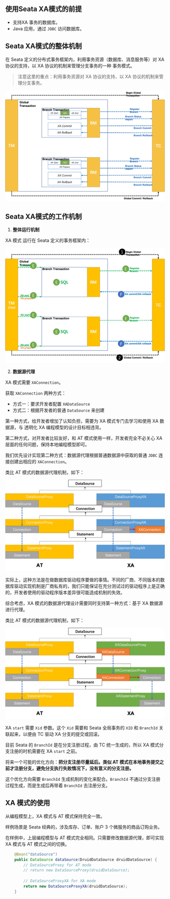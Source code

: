 ## 使用Seata XA模式的前提

* 支持XA 事务的数据库。
* Java 应用，通过 `JDBC` 访问数据库。

## Seata XA模式的整体机制

在 Seata 定义的分布式事务框架内，利用事务资源（数据库、消息服务等）对 XA 协议的支持，以 XA 协议的机制来管理分支事务的一种 事务模式。

> 注意这里的重点：利用事务资源对 XA 协议的支持，以 XA 协议的机制来管理分支事务。

![img_79.png](img_79.png)

## Seata XA模式的工作机制

1. **整体运行机制**
   
XA 模式 运行在 Seata 定义的事务框架内：

![img_80.png](img_80.png)

2. **数据源代理**

XA 模式需要 `XAConnection`。

获取 `XAConnection` 两种方式：

* 方式一：要求开发者配置 `XADataSource`
* 方式二：根据开发者的普通 `DataSource` 来创建

第一种方式，给开发者增加了认知负担，需要为 XA 模式专门去学习和使用 XA 数据源，与 透明化 XA 编程模型的设计目标相违背。

第二种方式，对开发者比较友好，和 AT 模式使用一样，开发者完全不必关心 XA 层面的任何问题，保持本地编程模型即可。

我们优先设计实现第二种方式：数据源代理根据普通数据源中获取的普通 `JDBC` 连接创建出相应的 `XAConnection`。

类比 AT 模式的数据源代理机制，如下：

![img_81.png](img_81.png)

实际上，这种方法是在做数据库驱动程序要做的事情。不同的厂商、不同版本的数据库驱动实现机制是厂商私有的，我们只能保证在充分测试过的驱动程序上是正确的，开发者使用的驱动程序版本差异很可能造成机制的失效。

综合考虑，XA 模式的数据源代理设计需要同时支持第一种方式：基于 XA 数据源进行代理。

类比 AT 模式的数据源代理机制，如下：

![img_82.png](img_82.png)

XA `start` 需要 `Xid` 参数。这个 `Xid` 需要和 Seata 全局事务的 `XID` 和 `BranchId` 关联起来，以便由 TC 驱动 XA 分支的提交或回滚。

目前 Seata 的 `BranchId` 是在分支注册过程，由 TC 统一生成的，所以 XA 模式分支注册的时机需要在 XA `start` 之前。

将来一个可能的优化方向：**把分支注册尽量延后。类似 AT 模式在本地事务提交之前才注册分支，避免分支执行失败情况下，没有意义的分支注册。**

这个优化方向需要 `BranchId` 生成机制的变化来配合。`BranchId` 不通过分支注册过程生成，而是生成后再带着 `BranchId` 去注册分支。

## XA 模式的使用

从编程模型上，XA 模式与 AT 模式保持完全一致。

样例场景是 Seata 经典的，涉及库存、订单、账户 3 个微服务的商品订购业务。

在样例中，上层编程模型与 AT 模式完全相同。只需要修改数据源代理，即可实现 XA 模式与 AT 模式之间的切换。

```java
    @Bean("dataSource")
    public DataSource dataSource(DruidDataSource druidDataSource) {
        // DataSourceProxy for AT mode
        // return new DataSourceProxy(druidDataSource);

        // DataSourceProxyXA for XA mode
        return new DataSourceProxyXA(druidDataSource);
    }
```

